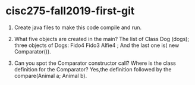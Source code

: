 # cisc275-fall2019-first-git
1. Create java files to make this code compile and run.

2. What five objects are created in the main?
The list of Class Dog (dogs); three objects of Dogs: Fido4 Fido3 Alfie4 ; 
And the last one is( new Comparator<Animal>()).


3. Can you spot the Comparator constructor call? Where is the class definition for the Comparator?
Yes,the definition followed by the compare(Animal a; Animal b). 
